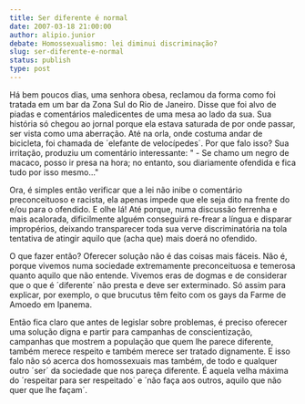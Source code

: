 ```yaml
---
title: Ser diferente é normal
date: 2007-03-18 21:00:00
author: alipio.junior
debate: Homossexualismo: lei diminui discriminação?
slug: ser-diferente-e-normal
status: publish 
type: post
---
```


Há bem poucos dias, uma senhora obesa, reclamou da forma como foi tratada em um bar da Zona Sul do Rio de Janeiro. Disse que foi alvo de piadas e comentários maledicentes de uma mesa ao lado da sua. Sua história só chegou ao jornal porque ela estava saturada de por onde passar, ser vista como uma aberração. Até na orla, onde costuma andar de bicicleta, foi chamada de ´elefante de velocípedes´. Por que falo isso? Sua irritação, produziu um comentário interessante: " - Se chamo um negro de macaco, posso ir presa na hora; no entanto, sou diariamente ofendida e fica tudo por isso mesmo..."  

  

Ora, é simples então verificar que a lei não inibe o comentário preconceituoso e racista, ela apenas impede que ele seja dito na frente do e/ou para o ofendido. E olhe lá! Até porque, numa discussão ferrenha e mais acalorada, dificilmente alguém conseguirá re-frear a língua e disparar impropérios, deixando transparecer toda sua verve discriminatória na tola tentativa de atingir aquilo que (acha que) mais doerá no ofendido.   

  

O que fazer então? Oferecer solução não é das coisas mais fáceis. Não é, porque vivemos numa sociedade extremamente preconceituosa e temerosa quanto aquilo que não entende. Vivemos eras de dogmas e de considerar que o que é ´diferente´ não presta e deve ser exterminado. Só assim para explicar, por exemplo, o que brucutus têm feito com os gays da Farme de Amoedo em Ipanema.   

  

Então fica claro que antes de legislar sobre problemas, é preciso oferecer uma solução digna e partir para campanhas de conscientização, campanhas que mostrem a população que quem lhe parece diferente, também merece respeito e também merece ser tratado dignamente. E isso falo não só acerca dos homossexuais mas também, de todo e qualquer outro ´ser´ da sociedade que nos pareça diferente. É aquela velha máxima do ´respeitar para ser respeitado´ e ´não faça aos outros, aquilo que não quer que lhe façam´.
